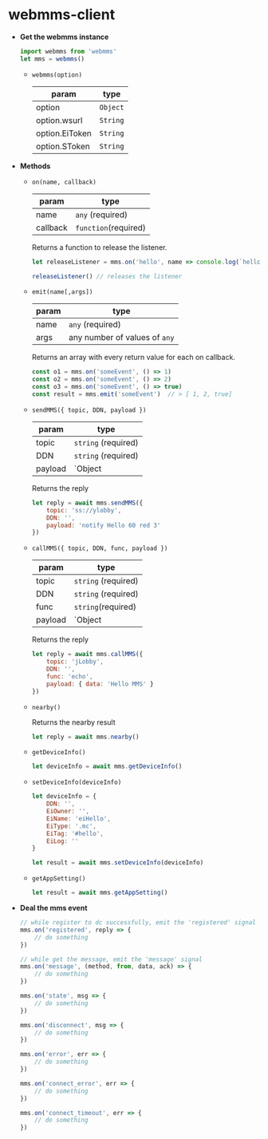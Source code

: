 # webmms-client

- **Get the webmms instance**

  ``` javascript
  import webmms from 'webmms'
  let mms = webmms()
  ```

  - `webmms(option)`
    
    | param    | type                 |
    | -------- | -------------------- |
    | option   | `Object`             |
    | option.wsurl   |  `String`      |
    | option.EiToken | `String`       |
    | option.SToken  | `String`       |


- **Methods**

  - `on(name, callback)`

    | param    | type                 |
    | -------- | -------------------- |
    | name     | `any` (required)     |
    | callback | `function`(required) |

    Returns a function to release the listener.

    ``` javascript
    let releaseListener = mms.on('hello', name => console.log(`hello ${name}`))
    
    releaseListener() // releases the listener
    ```

  - `emit(name[,args])`

    | param | type                          |
    | ----- | ----------------------------- |
    | name  | `any` (required)              |
    | args  | any number of values of `any` |

    Returns an array with every return value for each on callback.

    ``` javascript
    const o1 = mms.on('someEvent', () => 1)
    const o2 = mms.on('someEvent', () => 2)
    const o3 = mms.on('someEvent', () => true)
    const result = mms.emit('someEvent')  // > [ 1, 2, true] 
    ```

  - `sendMMS({ topic, DDN, payload })`

    | param   | type                         |
    | ------- | ---------------------------- |
    | topic   | `string` (required)          |
    | DDN     | `string` (required)          |
    | payload | `Object | String` (required) |

    Returns the reply

    ```javascript
    let reply = await mms.sendMMS({
        topic: 'ss://ylobby',
        DDN: '',
        payload: 'notify Hello 60 red 3'
    })
    ```

  - `callMMS({ topic, DDN, func, payload })`

    | param   | type                        |
    | ------- | --------------------------- |
    | topic   | `string` (required)         |
    | DDN     | `string` (required)         |
    | func    | `string`(required)          |
    | payload | `Object | String`(required) |

    Returns the reply

    ``` javascript
    let reply = await mms.callMMS({
        topic: 'jLobby',
        DDN: '',
        func: 'echo',
        payload: { data: 'Hello MMS' }
    })
    ```

  - `nearby()`

    Returns the nearby result

    ``` javascript
    let reply = await mms.nearby()
    ```

  - `getDeviceInfo()`

    ``` javascript
    let deviceInfo = await mms.getDeviceInfo()
    ```

  - `setDeviceInfo(deviceInfo)`

    ``` javascript
    let deviceInfo = {
        DDN: '',
        EiOwner: '',
        EiName: 'eiHello',
        EiType: '.mc',
        EiTag: '#hello',
        EiLog: ''
    }
    
    let result = await mms.setDeviceInfo(deviceInfo)
    ```

  - `getAppSetting()`

    ```javascript
    let result = await mms.getAppSetting()
    ```

- **Deal the mms event**

  ```javascript
  // while register to dc successfully, emit the 'registered' signal
  mms.on('registered', reply => {
      // do something
  })
  
  // while get the message, emit the 'message' signal
  mms.on('message', (method, from, data, ack) => {
      // do something
  })
  
  mms.on('state', msg => {
      // do something
  })
  
  mms.on('disconnect', msg => {
      // do something
  })
  
  mms.on('error', err => {
      // do something
  })
  
  mms.on('connect_error', err => {
      // do something
  })
  
  mms.on('connect_timeout', err => {
      // do something
  })
  ```
